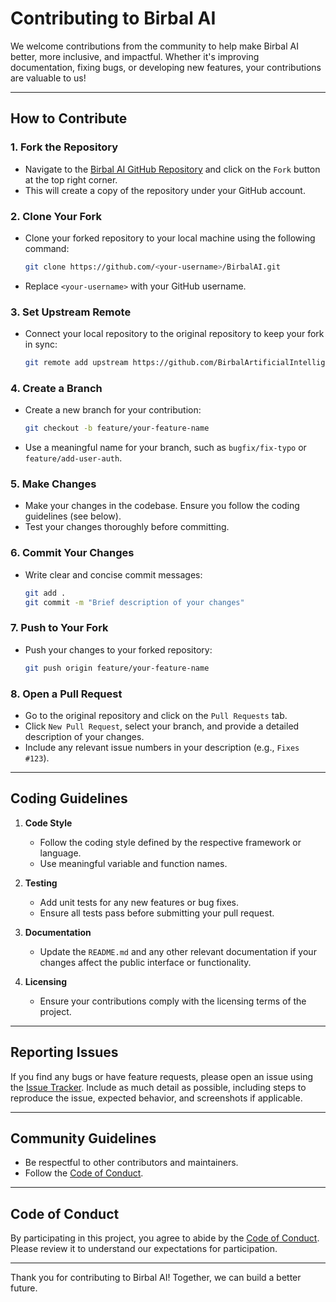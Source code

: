 # Contributing to Birbal AI

We welcome contributions from the community to help make Birbal AI better, more inclusive, and impactful. Whether it's improving documentation, fixing bugs, or developing new features, your contributions are valuable to us!

---

## How to Contribute

### 1. **Fork the Repository**
   - Navigate to the [Birbal AI GitHub Repository](https://github.com/BirbalArtificialIntelligence/BirbalAI) and click on the `Fork` button at the top right corner.
   - This will create a copy of the repository under your GitHub account.

### 2. **Clone Your Fork**
   - Clone your forked repository to your local machine using the following command:
     ```bash
     git clone https://github.com/<your-username>/BirbalAI.git
     ```
   - Replace `<your-username>` with your GitHub username.

### 3. **Set Upstream Remote**
   - Connect your local repository to the original repository to keep your fork in sync:
     ```bash
     git remote add upstream https://github.com/BirbalArtificialIntelligence/BirbalAI.git
     ```

### 4. **Create a Branch**
   - Create a new branch for your contribution:
     ```bash
     git checkout -b feature/your-feature-name
     ```
   - Use a meaningful name for your branch, such as `bugfix/fix-typo` or `feature/add-user-auth`.

### 5. **Make Changes**
   - Make your changes in the codebase. Ensure you follow the coding guidelines (see below).
   - Test your changes thoroughly before committing.

### 6. **Commit Your Changes**
   - Write clear and concise commit messages:
     ```bash
     git add .
     git commit -m "Brief description of your changes"
     ```

### 7. **Push to Your Fork**
   - Push your changes to your forked repository:
     ```bash
     git push origin feature/your-feature-name
     ```

### 8. **Open a Pull Request**
   - Go to the original repository and click on the `Pull Requests` tab.
   - Click `New Pull Request`, select your branch, and provide a detailed description of your changes.
   - Include any relevant issue numbers in your description (e.g., `Fixes #123`).

---

## Coding Guidelines

1. **Code Style**
   - Follow the coding style defined by the respective framework or language.
   - Use meaningful variable and function names.

2. **Testing**
   - Add unit tests for any new features or bug fixes.
   - Ensure all tests pass before submitting your pull request.

3. **Documentation**
   - Update the `README.md` and any other relevant documentation if your changes affect the public interface or functionality.

4. **Licensing**
   - Ensure your contributions comply with the licensing terms of the project.

---

## Reporting Issues

If you find any bugs or have feature requests, please open an issue using the [Issue Tracker](https://github.com/BirbalArtificialIntelligence/BirbalAI/issues). Include as much detail as possible, including steps to reproduce the issue, expected behavior, and screenshots if applicable.

---

## Community Guidelines

- Be respectful to other contributors and maintainers.
- Follow the [Code of Conduct](#code-of-conduct).

---

## Code of Conduct

By participating in this project, you agree to abide by the [Code of Conduct](CODE_OF_CONDUCT.md). Please review it to understand our expectations for participation.

---

Thank you for contributing to Birbal AI! Together, we can build a better future.
